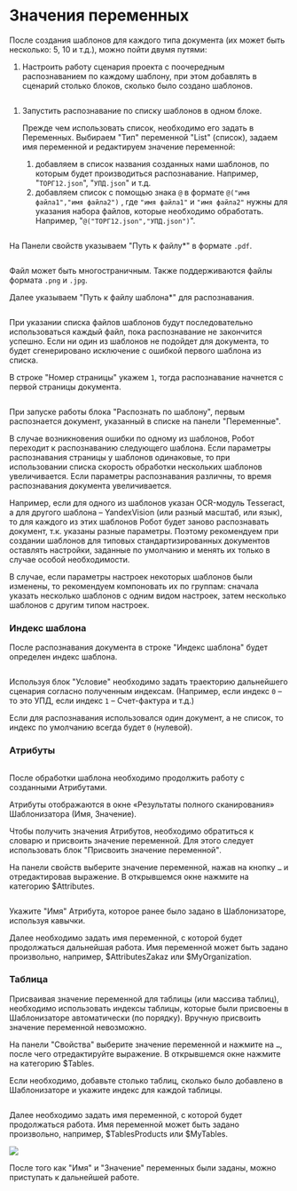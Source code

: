 # Значения переменных

После создания шаблонов для каждого типа документа (их может быть несколько: 5, 10 и т.д.), можно пойти двумя путями:

1. Настроить работу сценария проекта с поочередным распознаванием по каждому шаблону, при этом добавлять в сценарий столько блоков, сколько было создано шаблонов.

<figure><img src="../../.gitbook/assets/image (151).png" alt=""><figcaption></figcaption></figure>

1.  Запустить распознавание по списку шаблонов в одном блоке.

    Прежде чем использовать список, необходимо его задать в Переменных. Выбираем "Тип" переменной "List" (список), задаем имя переменной и редактируем значение переменной:&#x20;

    1. добавляем в список названия созданных нами шаблонов, по которым будет производиться распознавание. Например, "`ТОРГ12.json`", "`УПД.json`" и т.д.
    2. добавляем список с помощью знака `@` в формате `@("имя файла1","имя файла2")` , где `"имя файла1"` и `"имя файла2"` нужны для указания набора файлов, которые необходимо обработать. Например, "`@("ТОРГ12.json","УПД.json")`".

    <figure><img src="../../.gitbook/assets/image (152).png" alt=""><figcaption></figcaption></figure>

На Панели свойств указываем "Путь к файлу\*" в формате `.pdf`.&#x20;

<figure><img src="../../.gitbook/assets/2025-10-03_19-38-33.png" alt=""><figcaption></figcaption></figure>

Файл может быть многостраничным. Также поддерживаются файлы формата `.png` и `.jpg`.

Далее указываем "Путь к файлу шаблона\*" для распознавания.&#x20;

<figure><img src="../../.gitbook/assets/image (154).png" alt=""><figcaption></figcaption></figure>

При указании списка файлов шаблонов будут последовательно использоваться каждый файл, пока распознавание не закончится успешно. Если ни один из шаблонов не подойдет для документа, то будет сгенерировано исключение с ошибкой первого шаблона из списка.

В строке "Номер страницы" укажем `1`, тогда распознавание начнется с первой страницы документа.

<figure><img src="../../.gitbook/assets/image (155).png" alt=""><figcaption></figcaption></figure>

При запуске работы блока "Распознать по шаблону", первым распознается документ, указанный в списке на панели "Переменные".&#x20;

В случае возникновения ошибки по одному из шаблонов, Робот переходит к распознаванию следующего шаблона. Если параметры распознавания страницы у шаблонов одинаковые, то при использовании списка скорость обработки нескольких шаблонов увеличивается. Если параметры распознавания различны, то время распознавания документа увеличивается.

Например, если для одного из шаблонов указан OCR-модуль Tesseract, а для другого шаблона – YandexVision (или разный масштаб, или язык), то для каждого из этих шаблонов Робот будет заново распознавать документ, т.к. указаны разные параметры. Поэтому рекомендуем при создании шаблонов для типовых стандартизированных документов оставлять настройки, заданные по умолчанию и менять их только в случае особой необходимости.

В случае, если параметры настроек некоторых шаблонов были изменены, то рекомендуем компоновать их по группам: сначала указать несколько шаблонов с одним видом настроек, затем несколько шаблонов с другим типом настроек.

### **Индекс шаблона**

После распознавания документа в строке "Индекс шаблона" будет определен индекс шаблона.

<figure><img src="../../.gitbook/assets/image (156).png" alt=""><figcaption></figcaption></figure>

Используя блок "Условие" необходимо задать траекторию дальнейшего сценария согласно полученным индексам. (Например, если индекс `0` – то это УПД, если индекс `1` – Счет-фактура и т.д.)

Если для распознавания использовался один документ, а не список, то индекс по умолчанию всегда будет `0` (нулевой).

### **Атрибуты**

<figure><img src="../../.gitbook/assets/image (157).png" alt=""><figcaption></figcaption></figure>

После обработки шаблона необходимо продолжить работу с созданными Атрибутами.

Атрибуты отображаются в окне «Результаты полного сканирования» Шаблонизатора (Имя, Значение).

Чтобы получить значения Атрибутов, необходимо обратиться к словарю и присвоить значение переменной. Для этого следует использовать блок "Присвоить значение переменной"_._

На панели свойств выберите значение переменной, нажав на кнопку `…` и отредактировав выражение. В открывшемся окне нажмите на категорию $Attributes.&#x20;

<figure><img src="../../.gitbook/assets/image (158).png" alt=""><figcaption></figcaption></figure>

Укажите "Имя" Атрибута, которое ранее было задано в Шаблонизаторе, используя кавычки.

Далее необходимо задать имя переменной, с которой будет продолжаться дальнейшая работа. Имя переменной может быть задано произвольно, например, $AttributesZakaz или $MyOrganization.

### **Таблица**

Присваивая значение переменной для таблицы (или массива таблиц), необходимо использовать индексы таблицы, которые были присвоены в Шаблонизаторе автоматически (по порядку). Вручную присвоить значение переменной невозможно.

На панели "Свойства" выберите значение переменной и нажмите на `…`, после чего отредактируйте выражение. В открывшемся окне нажмите на категорию $Tables.&#x20;

Если необходимо, добавьте столько таблиц, сколько было добавлено в Шаблонизаторе и укажите индекс для каждой таблицы.

<figure><img src="../../.gitbook/assets/image (159).png" alt=""><figcaption></figcaption></figure>

Далее необходимо задать имя переменной, с которой будет продолжаться работа. Имя переменной может быть задано произвольно, например, $TablesProducts или $MyTables.

![](https://sherparpa.ru/wp-content/uploads/2023/11/image12-1.png)

После того как "Имя" и "Значение" переменных были заданы, можно приступать к дальнейшей работе.

